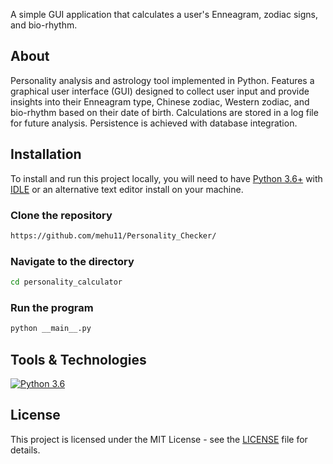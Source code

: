 
A simple GUI application that calculates a user's Enneagram, zodiac signs, and bio-rhythm.

## About
Personality analysis and astrology tool implemented in Python. Features a graphical user interface (GUI) designed to collect user input and provide insights into their Enneagram type, Chinese zodiac, Western zodiac, and bio-rhythm based on their date of birth. Calculations are stored in a log file for future analysis. Persistence is achieved with database integration.

## Installation
To install and run this project locally, you will need to have [Python 3.6+](https://www.python.org/) with [IDLE](https://docs.python.org/3/library/idle.html) or an alternative text editor install on your machine.
### Clone the repository
```bash
https://github.com/mehu11/Personality_Checker/
```
### Navigate to the directory
```bash
cd personality_calculator
```
### Run the program
```bash
python __main__.py
```

## Tools & Technologies
[![Python 3.6](https://img.shields.io/badge/Python-3.6-3776AB?logo=python&labelColor=141414&style=flat-square)](https://www.python.org/)

## License
This project is licensed under the MIT License - see the [LICENSE](LICENSE) file for details.




